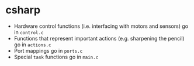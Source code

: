# csharp

- Hardware control functions (i.e. interfacing with motors and sensors) go in `control.c`
- Functions that represent important actions (e.g. sharpening the pencil) go in `actions.c`
- Port mappings go in `ports.c`
- Special `task` functions go in `main.c`
